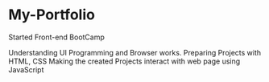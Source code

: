# My-Portfolio
Started Front-end BootCamp

Understanding UI Programming and Browser works.
Preparing Projects with HTML, CSS
Making the created Projects interact with web page using JavaScript
